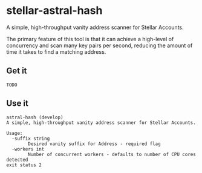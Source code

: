 # stellar-astral-hash

A simple, high-throughput vanity address scanner for Stellar Accounts.

The primary feature of this tool is that it can achieve a high-level of concurrency and scan many key pairs per second, reducing the amount of time it takes to find a matching address.

## Get it

```
TODO
```

## Use it

```
astral-hash (develop)
A simple, high-throughput vanity address scanner for Stellar Accounts.

Usage:
  -suffix string
    	Desired vanity suffix for Address - required flag
  -workers int
    	Number of concurrent workers - defaults to number of CPU cores detected
exit status 2
```